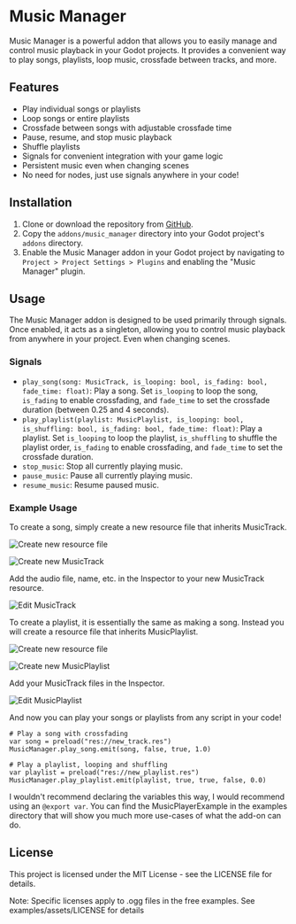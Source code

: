 # Music Manager

Music Manager is a powerful addon that allows you to easily manage and control music playback in your Godot projects. It provides a convenient way to play songs, playlists, loop music, crossfade between tracks, and more.

## Features

- Play individual songs or playlists
- Loop songs or entire playlists
- Crossfade between songs with adjustable crossfade time
- Pause, resume, and stop music playback
- Shuffle playlists
- Signals for convenient integration with your game logic
- Persistent music even when changing scenes
- No need for nodes, just use signals anywhere in your code!

## Installation

1. Clone or download the repository from [GitHub](https://github.com/Promptineer/MusicManager).
2. Copy the `addons/music_manager` directory into your Godot project's `addons` directory.
3. Enable the Music Manager addon in your Godot project by navigating to `Project > Project Settings > Plugins` and enabling the "Music Manager" plugin.

## Usage

The Music Manager addon is designed to be used primarily through signals. Once enabled, it acts as a singleton, allowing you to control music playback from anywhere in your project. Even when changing scenes.

### Signals

- `play_song(song: MusicTrack, is_looping: bool, is_fading: bool, fade_time: float)`: Play a song. Set `is_looping` to loop the song, `is_fading` to enable crossfading, and `fade_time` to set the crossfade duration (between 0.25 and 4 seconds).
- `play_playlist(playlist: MusicPlaylist, is_looping: bool, is_shuffling: bool, is_fading: bool, fade_time: float)`: Play a playlist. Set `is_looping` to loop the playlist, `is_shuffling` to shuffle the playlist order, `is_fading` to enable crossfading, and `fade_time` to set the crossfade duration.
- `stop_music`: Stop all currently playing music.
- `pause_music`: Pause all currently playing music.
- `resume_music`: Resume paused music.

### Example Usage
To create a song, simply create a new resource file that inherits MusicTrack.

![Create new resource file](https://i.imgur.com/EoaUCJL.png)

![Create new MusicTrack](https://i.imgur.com/DiV6t7K.png)

Add the audio file, name, etc. in the Inspector to your new MusicTrack resource.

![Edit MusicTrack](https://i.imgur.com/R5xcBsn.png)

To create a playlist, it is essentially the same as making a song. Instead you will create a resource file that inherits MusicPlaylist.

![Create new resource file](https://i.imgur.com/EoaUCJL.png)

![Create new MusicPlaylist](https://i.imgur.com/05gfpQu.png)

Add your MusicTrack files in the Inspector.

![Edit MusicPlaylist](https://i.imgur.com/0ex2bi2.png)

And now you can play your songs or playlists from any script in your code!

```gdscript
# Play a song with crossfading
var song = preload("res://new_track.res")
MusicManager.play_song.emit(song, false, true, 1.0)

# Play a playlist, looping and shuffling
var playlist = preload("res://new_playlist.res")
MusicManager.play_playlist.emit(playlist, true, true, false, 0.0)
```

I wouldn't recommend declaring the variables this way, I would recommend using an `@export var`. You can find the MusicPlayerExample in the examples directory that will show you much more use-cases of what the add-on can do.

## License

This project is licensed under the MIT License - see the LICENSE file for details.

Note: Specific licenses apply to .ogg files in the free examples. See examples/assets/LICENSE for details
